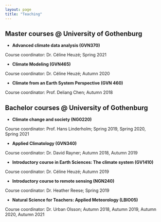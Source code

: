 ```yaml
---
layout: page
title: "Teaching"
---
```


## Master courses @ University of Gothenburg

* **Advanced climate data analysis (GVN370)** 

Course coordinator: Dr. Céline Heuzé;
Spring 2021


* **Climate Modeling (GVN465)**

Course coordinator: Dr. Céline Heuzé;
Autumn 2020


* **Climate from an Earth System Perspective (GVN 460)**

Course coordinator: Prof. Deliang Chen;
Autumn 2018 


## Bachelor courses @ University of Gothenburg

* **Climate change and society (NG0220)**

Course coordinator: Prof. Hans Linderholm;
Spring 2019, Spring 2020, Spring 2021


* **Applied Climatology (GVN340)**

Course coordinator: Dr. David Rayner;
Autumn 2018, Autumn 2019 


* **Introductory course in Earth Sciences: The climate system (GV1410)**

Course coordinator: Dr. Céline Heuzé;
Autumn 2019 


* **Introductory course to remote sensing (NGN240)**

Course coordinator: Dr. Heather Reese;
Spring 2019 


* **Natural Science for Teachers: Applied Meteorology (LBIO05)**

Course coordinator: Dr. Urban Olsson;
Autumn 2018, Autumn 2019, Autumn 2020, Autumn 2021 




